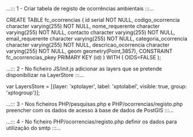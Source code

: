 ...::: 1 - Criar tabela de registo de ocorrências ambientais :::...

CREATE TABLE fc_ocorrencias
(
  id serial NOT NULL,
  codigo_ocorrencia character varying(255) NOT NULL,
  nome_requerente character varying(255) NOT NULL,
  contacto character varying(255) NOT NULL,
  email_requerente character varying(255) NOT NULL,
  categoria_ocorrencia character varying(255) NOT NULL,
  descricao_ocorrencia character varying(255) NOT NULL,
  geom geometry(Point,3857),
  CONSTRAINT fc_ocorrencias_pkey PRIMARY KEY (id)
)
WITH (
  OIDS=FALSE
);







...::: 2 - No ficheiro JS/init.js adicionar as layers que se pretende disponibilizar na LayerStore :::...

var LayersStore = [{layer: 'xptolayer', label: 'xptolabel', visible: true, group: 'xptogroup'}];




...::: 3 - Nos ficheiros PHP/pesquisas.php e PHP/ocorrencias/registo.php preencher com os dados de acesso à base de dados de PostGIS :::...





...::: 4 - No ficheiro PHP/ocorrencias/registo.php definir os dados para utilização do smtp :::...
